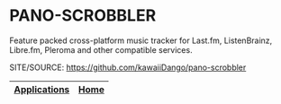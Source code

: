 # PANO-SCROBBLER

 Feature packed cross-platform music tracker for Last.fm, ListenBrainz, Libre.fm, Pleroma and other compatible services.

 SITE/SOURCE: https://github.com/kawaiiDango/pano-scrobbler

 | [Applications](https://portable-linux-apps.github.io/apps.html) | [Home](https://portable-linux-apps.github.io)
 | --- | --- |